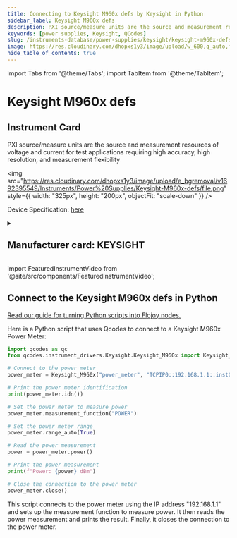 ```yaml
---
title: Connecting to Keysight M960x defs by Keysight in Python
sidebar_label: Keysight M960x defs
description: PXI source/measure units are the source and measurement resources of voltage and current for test applications requiring high accuracy, high resolution, and measurement flexibility
keywords: [power supplies, Keysight, QCodes]
slug: /instruments-database/power-supplies/keysight/keysight-m960x-defs
image: https://res.cloudinary.com/dhopxs1y3/image/upload/w_600,q_auto,f_auto/e_bgremoval/v1692395549/Instruments/Power%20Supplies/Keysight-M960x-defs/file.jpg
hide_table_of_contents: true
---
```


import Tabs from '@theme/Tabs';
import TabItem from '@theme/TabItem';

# Keysight M960x defs

## Instrument Card

<div className="flex">

<div>

PXI source/measure units are the source and measurement resources of voltage and current for test applications requiring high accuracy, high resolution, and measurement flexibility

</div>

<img src="https://res.cloudinary.com/dhopxs1y3/image/upload/e_bgremoval/v1692395549/Instruments/Power%20Supplies/Keysight-M960x-defs/file.png" style={{ width: "325px", height: "200px", objectFit: "scale-down" }} />

</div>

<div className="flex text-center">

<p>Device Specification: <a target="\_blank" href="/instruments-database/all-instruments/">here</a></p>

</div>

<details style={{ marginTop: "15px"}}>
<summary><h2>Manufacturer card: KEYSIGHT</h2></summary>

<img src="https://res.cloudinary.com/dhopxs1y3/image/upload/v1692125973/Instruments/Vendor%20Logos/Keysight.png" style={{ width: "100%", height: "170px",objectFit: "scale-down" }} />

Keysight Technologies, or Keysight, is an American company that manufactures electronics test and measurement equipment and software.

<ul>
  <li>Headquarters: USA</li>
  <li>Yearly Revenue (millions, USD): 5420.0</li>
  <li>Vendor Website: <a href="https://www.keysight.com/us/en/home.html">here</a></li>
</ul>
</details>

import FeaturedInstrumentVideo from '@site/src/components/FeaturedInstrumentVideo';

<FeaturedInstrumentVideo category='POWER_SUPPLIES' manufacturer='KEYSIGHT'></FeaturedInstrumentVideo>


## Connect to the Keysight M960x defs in Python

[Read our guide for turning Python scripts into Flojoy nodes.](https://docs.flojoy.ai/custom-nodes/creating-custom-node/)
<Tabs>

<TabItem value="Flojoy" label="Flojoy" className="flojoy-instrument-tabs">

<NodeCardCollection category='POWER_SUPPLIES' manufacturer='KEYSIGHT'></NodeCardCollection>

</TabItem>
<TabItem value="QCodes" label="QCodes">

Here is a Python script that uses Qcodes to connect to a Keysight M960x Power Meter:

```python
import qcodes as qc
from qcodes.instrument_drivers.Keysight.Keysight_M960x import Keysight_M960x

# Connect to the power meter
power_meter = Keysight_M960x("power_meter", "TCPIP0::192.168.1.1::inst0::INSTR")

# Print the power meter identification
print(power_meter.idn())

# Set the power meter to measure power
power_meter.measurement_function("POWER")

# Set the power meter range
power_meter.range_auto(True)

# Read the power measurement
power = power_meter.power()

# Print the power measurement
print(f"Power: {power} dBm")

# Close the connection to the power meter
power_meter.close()
```

This script connects to the power meter using the IP address "192.168.1.1" and sets up the measurement function to measure power. It then reads the power measurement and prints the result. Finally, it closes the connection to the power meter.

</TabItem>
</Tabs>